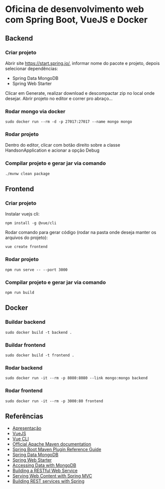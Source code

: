 # Oficina de desenvolvimento web com Spring Boot, VueJS e Docker

## Backend

### Criar projeto
Abrir site https://start.spring.io/, informar nome do pacote e projeto, depois selecionar dependências:
- Spring Data MongoDB
- Spring Web Starter

Clicar em Generate, realizar download e descompactar zip no local onde desejar. Abrir projeto no editor e correr pro abraço...

### Rodar mongo via docker
```
sudo docker run --rm -d -p 27017:27017 --name mongo mongo
```

### Rodar projeto
Dentro do editor, clicar com botão direito sobre a classe HandsonApplication e acionar a opção Debug

### Compilar projeto e gerar jar via comando
```
./mvnw clean package
```

## Frontend

### Criar projeto
Instalar vuejs cli:
```
npm install -g @vue/cli
```

Rodar comando para gerar código (rodar na pasta onde deseja manter os arquivos do projeto):
```
vue create frontend
```

### Rodar projeto
```
npm run serve -- --port 3000
```

### Compilar projeto e gerar jar via comando
```
npm run build
```

## Docker

### Buildar backend
```
sudo docker build -t backend .
```

### Buildar frontend
```
sudo docker build -t frontend .
```

### Rodar backend
```
sudo docker run -it --rm -p 8080:8080 --link mongo:mongo backend
```

### Rodar frontend
```
sudo docker run -it --rm -p 3000:80 frontend
```


## Referências
* [Apresentação](https://docs.google.com/presentation/d/1Cr78L4HdfDcrJmPvr-BNu36ssT1JQGpTflNFljR_WEA/edit#slide=id.p1)
* [VueJS](https://vuejs.org)
* [Vue CLI](https://cli.vuejs.org)
* [Official Apache Maven documentation](https://maven.apache.org/guides/index.html)
* [Spring Boot Maven Plugin Reference Guide](https://docs.spring.io/spring-boot/docs/2.1.7.RELEASE/maven-plugin/)
* [Spring Data MongoDB](https://docs.spring.io/spring-boot/docs/{bootVersion}/reference/htmlsingle/#boot-features-mongodb)
* [Spring Web Starter](https://docs.spring.io/spring-boot/docs/{bootVersion}/reference/htmlsingle/#boot-features-developing-web-applications)
* [Accessing Data with MongoDB](https://spring.io/guides/gs/accessing-data-mongodb/)
* [Building a RESTful Web Service](https://spring.io/guides/gs/rest-service/)
* [Serving Web Content with Spring MVC](https://spring.io/guides/gs/serving-web-content/)
* [Building REST services with Spring](https://spring.io/guides/tutorials/bookmarks/)


